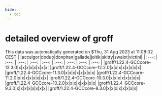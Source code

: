 ```yaml
---
hide:
  - toc
---
```


detailed overview of groff
==========================


This data was automatically generated on $Thu, 31 Aug 2023 at 11:08:02 CEST
| |accelgor|doduo|donphan|gallade|joltik|skitty|swalot|victini|
| :---: | :---: | :---: | :---: | :---: | :---: | :---: | :---: | :---: |
|groff/1.22.4-GCCcore-12.3.0|x|x|x|x|x|x|x|x|
|groff/1.22.4-GCCcore-12.2.0|x|x|x|x|x|x|x|x|
|groff/1.22.4-GCCcore-11.3.0|x|x|x|x|x|x|x|x|
|groff/1.22.4-GCCcore-11.2.0|x|x|x|x|x|x|x|x|
|groff/1.22.4-GCCcore-10.3.0|x|x|x|x|x|x|x|x|
|groff/1.22.4-GCCcore-10.2.0|x|x|x|x|x|x|x|x|
|groff/1.22.4-GCCcore-9.3.0|x|x|x|x|x|x|x|x|
|groff/1.22.4-GCCcore-8.3.0|x|x|x|x|x|x|x|x|
